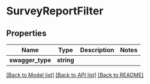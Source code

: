 # SurveyReportFilter

## Properties
Name | Type | Description | Notes
------------ | ------------- | ------------- | -------------
**swagger_type** | **string** |  | 

[[Back to Model list]](../README.md#documentation-for-models) [[Back to API list]](../README.md#documentation-for-api-endpoints) [[Back to README]](../README.md)


